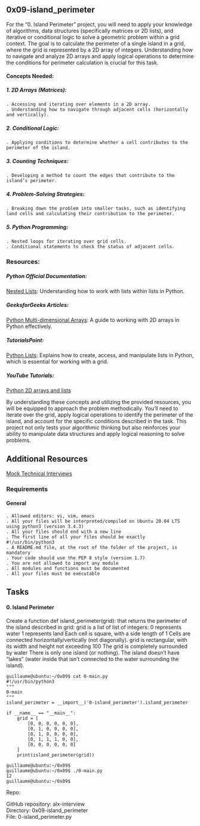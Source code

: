 ## 0x09-island_perimeter
For the “0. Island Perimeter” project, you will need to apply your knowledge of algorithms, data structures (specifically matrices or 2D lists), and iterative or conditional logic to solve a geometric problem within a grid context. The goal is to calculate the perimeter of a single island in a grid, where the grid is represented by a 2D array of integers. Understanding how to navigate and analyze 2D arrays and apply logical operations to determine the conditions for perimeter calculation is crucial for this task.

#### Concepts Needed:
##### 1. 2D Arrays (Matrices):
    . Accessing and iterating over elements in a 2D array.
    . Understanding how to navigate through adjacent cells (horizontally and vertically).
##### 2. Conditional Logic:
    . Applying conditions to determine whether a cell contributes to the perimeter of the island.
##### 3. Counting Techniques:
    . Developing a method to count the edges that contribute to the island’s perimeter.
##### 4. Problem-Solving Strategies:
    . Breaking down the problem into smaller tasks, such as identifying land cells and calculating their contribution to the perimeter.
##### 5. Python Programming:
    . Nested loops for iterating over grid cells.
    . Conditional statements to check the status of adjacent cells.

### Resources:
##### Python Official Documentation:

[Nested Lists](https://docs.python.org/3/tutorial/datastructures.html#nested-list-comprehensions): Understanding how to work with lists within lists in Python.<br>
##### GeeksforGeeks Articles:

[Python Multi-dimensional Arrays](https://www.geeksforgeeks.org/python-using-2d-arrays-lists-the-right-way/): A guide to working with 2D arrays in Python effectively.<br>
##### TutorialsPoint:

[Python Lists](https://www.tutorialspoint.com/python/python_lists.htm): Explains how to create, access, and manipulate lists in Python, which is essential for working with a grid.<br>
##### YouTube Tutorials:

[Python 2D arrays and lists](https://www.youtube.com/watch?v=aNzepGawwCI)<br>

By understanding these concepts and utilizing the provided resources, you will be equipped to approach the problem methodically. You’ll need to iterate over the grid, apply logical operations to identify the perimeter of the island, and account for the specific conditions described in the task. This project not only tests your algorithmic thinking but also reinforces your ability to manipulate data structures and apply logical reasoning to solve problems.

## Additional Resources
[Mock Technical Interviews](https://www.youtube.com/watch?v=fFgEM6CMQc4)<br>

### Requirements
#### General
    . Allowed editors: vi, vim, emacs
    . All your files will be interpreted/compiled on Ubuntu 20.04 LTS using python3 (version 3.4.3)
    . All your files should end with a new line
    . The first line of all your files should be exactly #!/usr/bin/python3
    . A README.md file, at the root of the folder of the project, is mandatory
    . Your code should use the PEP 8 style (version 1.7)
    . You are not allowed to import any module
    . All modules and functions must be documented
    . All your files must be executable

## Tasks
#### 0. Island Perimeter
Create a function def island_perimeter(grid): that returns the perimeter of the island described in grid:
grid is a list of list of integers:
    0 represents water
    1 represents land
    Each cell is square, with a side length of 1
    Cells are connected horizontally/vertically (not diagonally).
    grid is rectangular, with its width and height not exceeding 100
The grid is completely surrounded by water
There is only one island (or nothing).
The island doesn’t have “lakes” (water inside that isn’t connected to the water surrounding the island).

    guillaume@ubuntu:~/0x09$ cat 0-main.py
    #!/usr/bin/python3
    """
    0-main
    """
    island_perimeter = __import__('0-island_perimeter').island_perimeter

    if __name__ == "__main__":
        grid = [
            [0, 0, 0, 0, 0, 0],
            [0, 1, 0, 0, 0, 0],
            [0, 1, 0, 0, 0, 0],
            [0, 1, 1, 1, 0, 0],
            [0, 0, 0, 0, 0, 0]
        ]
        print(island_perimeter(grid))

    guillaume@ubuntu:~/0x09$ 
    guillaume@ubuntu:~/0x09$ ./0-main.py
    12
    guillaume@ubuntu:~/0x09$ 

Repo:<br>

GitHub repository: alx-interview<br>
Directory: 0x09-island_perimeter<br>
File: 0-island_perimeter.py<br>

